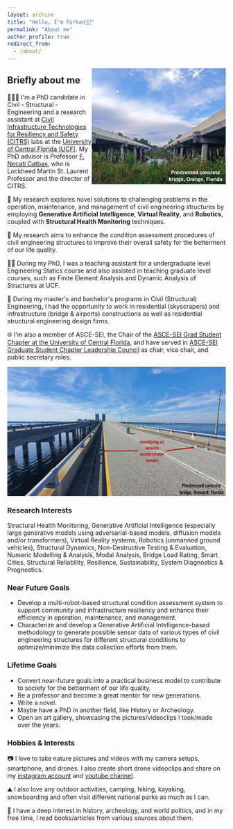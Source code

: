 ```yaml
---
layout: archive
title: "Hello, I'm Furkan👋🏼"
permalink: "About me"
author_profile: true
redirect_from:
  - /about/
---
```

<img align="right" width="309" height="267" src="/images/bridge.jpg">

## Briefly about me
👨🏻‍💻 I'm a PhD candidate in Civil - Structural - Engineering and a research assistant at [Civil Infrastructure Technologies for Resiliency and Safety (CITRS)](https://www.cece.ucf.edu/citrs/) labs at the [University of Central Florida (UCF)](https://www.ucf.edu/). My PhD advisor is Professor [F. Necati Catbas](https://www.cece.ucf.edu/catbas/), who is Lockheed Martin St. Laurent Professor and the director of CITRS.

📖 My research explores novel solutions to challenging problems in the operation, maintenance, and management of civil engineering structures by employing **Generative Artificial Intelligence**, **Virtual Reality**, and **Robotics**, coupled with **Structural Health Monitoring** techniques.

🎯 My research aims to enhance the condition assessment procedures of civil engineering structures to improve their overall safety for the betterment of our life quality.

👨‍🏫 During my PhD, I was a teaching assistant for a undergraduate level Engineering Statics course and also assisted in teaching graduate level courses, such as Finite Element Analysis and Dynamic Analysis of Structures at UCF.

👷 During my master's and bachelor's programs in Civil (Structural) Engineering, I had the opportunity to work in residential (skyscrapers) and infrastructure (bridge & airports) constructions as well as residential structural engineering design firms.

🌐 I'm also a member of ASCE-SEI, the Chair of the [ASCE-SEI Grad Student Chapter at the University of Central Florida](https://www.linkedin.com/company/sei-ucf/?viewAsMember=true), and have served in [ASCE-SEI Graduate Student Chapter Leadership Council](https://www.asce.org/communities/institutes-and-technical-groups/structural-engineering-institute/local-chapters) as chair, vice chair, and public secretary roles.

<img align="center" width="628" height="297" src="/images/bridge 2.jpg">

### Research Interests
Structural Health Monitoring, Generative Artificial Intelligence (especially large generative models using adversarial-based models, diffusion models and/or transformers), Virtual Reality systems, Robotics (unmanned ground vehicles), Structural Dynamics, Non-Destructive Testing & Evaluation, Numeric Modelling & Analysis, Modal Analysis, Bridge Load Rating, Smart Cities, Structural Reliability, Resilience, Sustainability, System Diagnostics & Prognostics.

### Near Future Goals
- Develop a multi-robot-based structural condition assessment system to support community and infrastructure resiliency and enhance their efficiency in operation, maintenance, and management.
- Characterize and develop a Generative Artificial Intelligence-based methodology to generate possible sensor data of various types of civil engineering structures for different structural conditions to optimize/minimize the data collection efforts from them.

### Lifetime Goals
- Convert near-future goals into a practical business model to contribute to society for the betterment of our life quality.
- Be a professor and become a great mentor for new generations.
- Write a novel.
- Maybe have a PhD in another field, like History or Archeology.
- Open an art gallery, showcasing the pictures/videoclips I took/made over the years.

### Hobbies & Interests
📷 I love to take nature pictures and videos with my camera setups, smartphone, and drones. I also create short drone videoclips and share on my [instagram account](https://www.instagram.com/furkanllci/) and [youtube channel](https://www.youtube.com/@furkan-luleci).

⛰️ I also love any outdoor activities, camping, hiking, kayaking, snowboarding and often visit different national parks as much as I can.

📘 I have a deep interest in history, archeology, and world politics, and in my free time, I read books/articles from various sources about them. 
